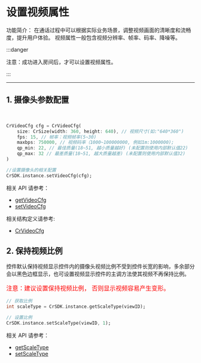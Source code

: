 # 设置视频属性

功能简介：
在通话过程中可以根据实际业务场景，调整视频画面的清晰度和流畅度，提升用户体验。
视频属性一般包含视频分辨率、帧率、码率、降噪等。

:::danger

注意：成功进入房间后，才可以设置视频属性。

:::

---

<!-- <p >设置视频属性功能操作如下： </p>

1. [摄像头参数配置](#videoCfg)
2. [保持视频比例](#KeepAspectRatio) -->

<h2 id=videoCfg>1. 摄像头参数配置</h2>
</br>

```dart
CrVideoCfg cfg = CrVideoCfg(
    size: CrSize(width: 360, height: 640), // 视频尺寸(如:"640*360")
    fps: 15, // 帧率：视频帧率(5~30)
    maxbps: 750000, // 视频码率（1000~100000000, 例如1m:1000000);
    qp_min: 22, // 最佳质量(18~51, 越小质量越好) (未配置则使用内部默认值22)
    qp_max: 32 // 最差质量(18~51, 越大质量越差) (未配置则使用内部默认值32)
)

//设置摄像头的相关配置
CrSDK.instance.setVideoCfg(cfg);
```

相关 API 请参考：

- [getVideoCfg](API.md#getVideoCfg)
- [setVideoCfg](API.md#setVideoCfg)

相关结构定义请参考:

- [CrVideoCfg](TypeDefinitions.md#CrVideoCfg)

<h2 id=KeepAspectRatio>2. 保持视频比例</h2>

控件默认保持视频显示控件内的摄像头视频比例不受到控件长宽的影响，多余部分会以黑色边框显示，也可设置视频显示控件的主调方法使其视频不再保持比例。

<p style="color:red; font-size:16px"> 注意：建议设置保持视频比例， 否则显示视频容易产生变形。</p>

```dart
// 获取比例
int scaleType = CrSDK.instance.getScaleType(viewID);

// 设置比例
CrSDK.instance.setScaleType(viewID, 1);
```

相关 API 请参考：

- [getScaleType](API.md#getScaleType)
- [setScaleType](API.md#setScaleType)